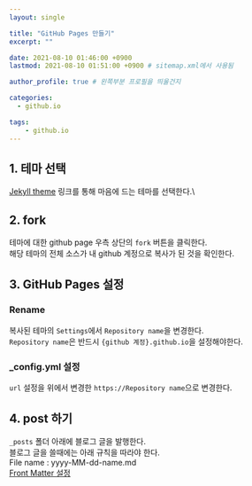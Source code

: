 ```yaml
---
layout: single

title: "GitHub Pages 만들기"
excerpt: ""

date: 2021-08-10 01:46:00 +0900
lastmod: 2021-08-10 01:51:00 +0900 # sitemap.xml에서 사용됨

author_profile: true # 왼쪽부분 프로필을 띄울건지

categories: 
  - github.io

tags: 
    - github.io
---
```


## 1. 테마 선택
[Jekyll theme](https://github.com/topics/jekyll-theme) 링크를 통해 마음에 드는 테마를 선택한다.\
## 2. fork
테마에 대한 github page 우측 상단의 `fork` 버튼을 클릭한다.\
해당 테마의 전체 소스가 내 github 계정으로 복사가 된 것을 확인한다.
## 3. GitHub Pages 설정
### Rename
복사된 테마의 `Settings`에서 `Repository name`을 변경한다.\
`Repository name`은 반드시 `{github 계정}.github.io`을 설정해야한다.
### _config.yml 설정
`url` 설정을 위에서 변경한 `https://Repository name`으로 변경한다.
## 4. post 하기
`_posts` 폴더 아래에 블로그 글을 발행한다.\
블로그 글을 쓸때에는 아래 규칙을 따라야 한다.\
File name : yyyy-MM-dd-name.md\
[Front Matter 설정](https://hoonsgood.github.io/github.io/frontmatter/)


